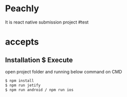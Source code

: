 # Peachly
It is react native submission project
#test
# accepts


## Installation $ Execute

open project folder and running below command on CMD

```sh
$ npm install 
$ npm run jetify
$ npm run android / npm run ios

```


